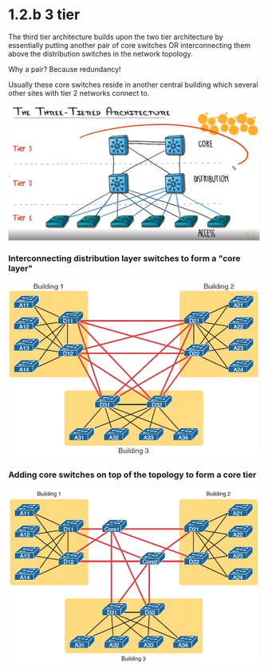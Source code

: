 # 1.2.b 3 tier

The third tier architecture builds upon the two tier architecture by essentially putting another pair of core switches OR interconnecting them above the distribution switches in the network topology.

Why a pair? Because redundancy!

Usually these core switches reside in another central building which several other sites with tier 2 networks connect to.

![](../../.gitbook/assets/image%20%2810%29.png)

### Interconnecting distribution layer switches to form a "core layer"

![Interconnecting core switches between separate buildings](../../.gitbook/assets/image%20%2815%29.png)

### Adding core switches on top of the topology to form a core tier

![Add two core switches to a central location that connects to the distribution layer switches.](../../.gitbook/assets/image%20%2819%29.png)

